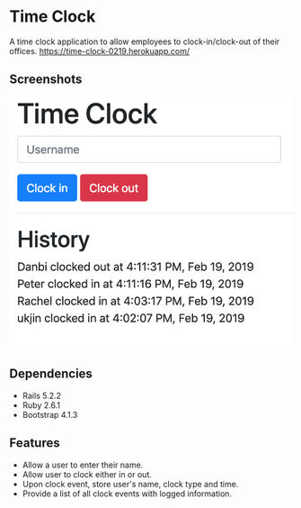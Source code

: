 # Time Clock

A time clock application to allow employees to clock-in/clock-out of their offices.
https://time-clock-0219.herokuapp.com/

## Screenshots

![Example screenshot](./img/screenshot.png)

## Dependencies

- Rails 5.2.2
- Ruby 2.6.1
- Bootstrap 4.1.3

## Features

- Allow a user to enter their name.
- Allow user to clock either in or out.
- Upon clock event, store user's name, clock type and time.
- Provide a list of all clock events with logged information.
